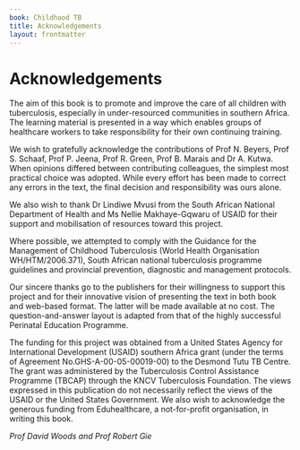 ```yaml
---
book: Childhood TB
title: Acknowledgements
layout: frontmatter
---
```


# Acknowledgements

The aim of this book is to promote and improve the care of all children with tuberculosis, especially in under-resourced communities in southern Africa. The learning material is presented in a way which enables groups of healthcare workers to take responsibility for their own continuing training.

We wish to gratefully acknowledge the contributions of Prof N. Beyers, Prof S. Schaaf, Prof P. Jeena, Prof R. Green, Prof B. Marais and Dr A. Kutwa. When opinions differed between contributing colleagues, the simplest most practical choice was adopted. While every effort has been made to correct any errors in the text, the final decision and responsibility was ours alone.

We also wish to thank Dr Lindiwe Mvusi from the South African National Department of Health and Ms Nellie Makhaye-Gqwaru of USAID for their support and mobilisation of resources toward this project.

Where possible, we attempted to comply with the Guidance for the Management of Childhood Tuberculosis (World Health Organisation WH/HTM/2006.371), South African national tuberculosis programme guidelines and provincial prevention, diagnostic and management protocols.

Our sincere thanks go to the publishers for their willingness to support this project and for their innovative vision of presenting the text in both book and web-based format. The latter will be made available at no cost. The question-and-answer layout is adapted from that of the highly successful Perinatal Education Programme.

The funding for this project was obtained from a United States Agency for International Development (USAID) southern Africa grant (under the terms of Agreement No.GHS-A-00-05-00019-00) to the Desmond Tutu TB Centre. The grant was administered by the Tuberculosis Control Assistance Programme (TBCAP) through the KNCV Tuberculosis Foundation. The views expressed in this publication do not necessarily reflect the views of the USAID or the United States Government. We also wish to acknowledge the generous funding from Eduhealthcare, a not-for-profit organisation, in writing this book.

*Prof David Woods and Prof Robert Gie*
